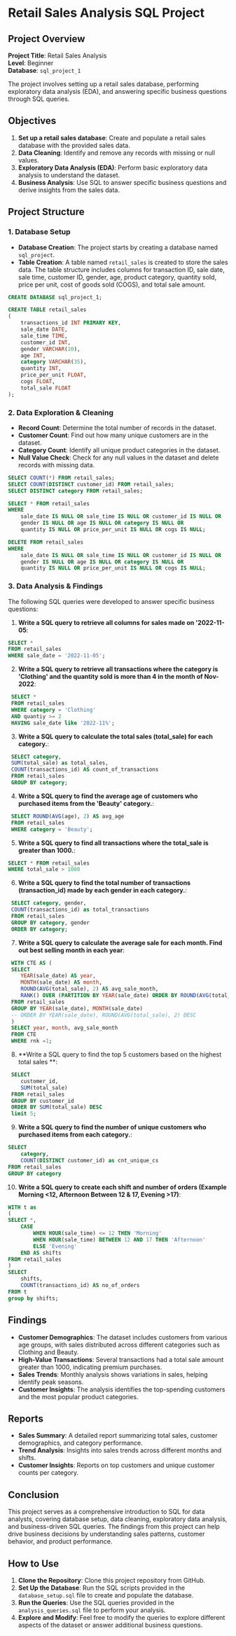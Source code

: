 # Retail Sales Analysis SQL Project

## Project Overview

**Project Title**: Retail Sales Analysis  
**Level**: Beginner  
**Database**: `sql_project_1`

The project involves setting up a retail sales database, performing exploratory data analysis (EDA), and answering specific business questions through SQL queries.

## Objectives

1. **Set up a retail sales database**: Create and populate a retail sales database with the provided sales data.
2. **Data Cleaning**: Identify and remove any records with missing or null values.
3. **Exploratory Data Analysis (EDA)**: Perform basic exploratory data analysis to understand the dataset.
4. **Business Analysis**: Use SQL to answer specific business questions and derive insights from the sales data.

## Project Structure

### 1. Database Setup

- **Database Creation**: The project starts by creating a database named `sql_project`.
- **Table Creation**: A table named `retail_sales` is created to store the sales data. The table structure includes columns for transaction ID, sale date, sale time, customer ID, gender, age, product category, quantity sold, price per unit, cost of goods sold (COGS), and total sale amount.

```sql
CREATE DATABASE sql_project_1;

CREATE TABLE retail_sales
(
    transactions_id INT PRIMARY KEY,
    sale_date DATE,	
    sale_time TIME,
    customer_id INT,	
    gender VARCHAR(10),
    age INT,
    category VARCHAR(35),
    quantity INT,
    price_per_unit FLOAT,	
    cogs FLOAT,
    total_sale FLOAT
);
```

### 2. Data Exploration & Cleaning

- **Record Count**: Determine the total number of records in the dataset.
- **Customer Count**: Find out how many unique customers are in the dataset.
- **Category Count**: Identify all unique product categories in the dataset.
- **Null Value Check**: Check for any null values in the dataset and delete records with missing data.

```sql
SELECT COUNT(*) FROM retail_sales;
SELECT COUNT(DISTINCT customer_id) FROM retail_sales;
SELECT DISTINCT category FROM retail_sales;

SELECT * FROM retail_sales
WHERE 
    sale_date IS NULL OR sale_time IS NULL OR customer_id IS NULL OR 
    gender IS NULL OR age IS NULL OR category IS NULL OR 
    quantity IS NULL OR price_per_unit IS NULL OR cogs IS NULL;

DELETE FROM retail_sales
WHERE 
    sale_date IS NULL OR sale_time IS NULL OR customer_id IS NULL OR 
    gender IS NULL OR age IS NULL OR category IS NULL OR 
    quantity IS NULL OR price_per_unit IS NULL OR cogs IS NULL;
```

### 3. Data Analysis & Findings

The following SQL queries were developed to answer specific business questions:

1. **Write a SQL query to retrieve all columns for sales made on '2022-11-05**:
```sql
SELECT *
FROM retail_sales
WHERE sale_date = '2022-11-05';
```

2. **Write a SQL query to retrieve all transactions where the category is 'Clothing' and the quantity sold is more than 4 in the month of Nov-2022**:
```sql
 SELECT *
 FROM retail_sales
 WHERE category = 'Clothing' 
 AND quantiy >= 2
 HAVING sale_date like '2022-11%';
```

3. **Write a SQL query to calculate the total sales (total_sale) for each category.**:
```sql
 SELECT category,
 SUM(total_sale) as total_sales,
 COUNT(transactions_id) AS count_of_transactions
 FROM retail_sales
 GROUP BY category;
```

4. **Write a SQL query to find the average age of customers who purchased items from the 'Beauty' category.**:
```sql
 SELECT ROUND(AVG(age), 2) AS avg_age
 FROM retail_sales
 WHERE category = 'Beauty';
```

5. **Write a SQL query to find all transactions where the total_sale is greater than 1000.**:
```sql
SELECT * FROM retail_sales
WHERE total_sale > 1000
```

6. **Write a SQL query to find the total number of transactions (transaction_id) made by each gender in each category.**:
```sql
 SELECT category, gender,
 COUNT(transactions_id) as total_transactions
 FROM retail_sales
 GROUP BY category, gender
 ORDER BY category;
```

7. **Write a SQL query to calculate the average sale for each month. Find out best selling month in each year**:
```sql
 WITH CTE AS (
 SELECT 
	YEAR(sale_date) AS year,
    MONTH(sale_date) AS month,
    ROUND(AVG(total_sale), 2) AS avg_sale_month,
    RANK() OVER (PARTITION BY YEAR(sale_date) ORDER BY ROUND(AVG(total_sale), 2) DESC) as rnk
 FROM retail_sales
 GROUP BY YEAR(sale_date), MONTH(sale_date)
 -- ORDER BY YEAR(sale_date), ROUND(AVG(total_sale), 2) DESC
 )
 SELECT year, month, avg_sale_month
 FROM CTE
 WHERE rnk =1;
```

8. **Write a SQL query to find the top 5 customers based on the highest total sales **:
```sql
 SELECT 
	customer_id, 
	SUM(total_sale)
 FROM retail_sales
 GROUP BY customer_id
 ORDER BY SUM(total_sale) DESC
 limit 5;
```

9. **Write a SQL query to find the number of unique customers who purchased items from each category.**:
```sql
SELECT 
    category,    
    COUNT(DISTINCT customer_id) as cnt_unique_cs
FROM retail_sales
GROUP BY category
```

10. **Write a SQL query to create each shift and number of orders (Example Morning <12, Afternoon Between 12 & 17, Evening >17)**:
```sql
WITH t as 
(
SELECT *,
	CASE 
		WHEN HOUR(sale_time) <= 12 THEN 'Morning'
        WHEN HOUR(sale_time) BETWEEN 12 AND 17 THEN 'Afternoon'
        ELSE 'Evening'
	END AS shifts
FROM retail_sales
)
SELECT
	shifts,
	COUNT(transactions_id) AS no_of_orders
FROM t
group by shifts;
```

## Findings

- **Customer Demographics**: The dataset includes customers from various age groups, with sales distributed across different categories such as Clothing and Beauty.
- **High-Value Transactions**: Several transactions had a total sale amount greater than 1000, indicating premium purchases.
- **Sales Trends**: Monthly analysis shows variations in sales, helping identify peak seasons.
- **Customer Insights**: The analysis identifies the top-spending customers and the most popular product categories.

## Reports

- **Sales Summary**: A detailed report summarizing total sales, customer demographics, and category performance.
- **Trend Analysis**: Insights into sales trends across different months and shifts.
- **Customer Insights**: Reports on top customers and unique customer counts per category.

## Conclusion

This project serves as a comprehensive introduction to SQL for data analysts, covering database setup, data cleaning, exploratory data analysis, and business-driven SQL queries. The findings from this project can help drive business decisions by understanding sales patterns, customer behavior, and product performance.

## How to Use

1. **Clone the Repository**: Clone this project repository from GitHub.
2. **Set Up the Database**: Run the SQL scripts provided in the `database_setup.sql` file to create and populate the database.
3. **Run the Queries**: Use the SQL queries provided in the `analysis_queries.sql` file to perform your analysis.
4. **Explore and Modify**: Feel free to modify the queries to explore different aspects of the dataset or answer additional business questions.
